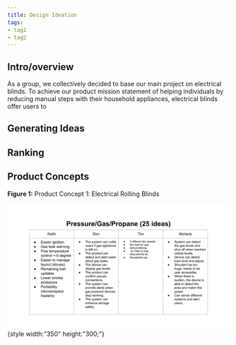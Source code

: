 ```yaml
---
title: Design Ideation
tags:
- tag1
- tag2
---
```


## Intro/overview

As a group, we collectively decided to base our main project on electrical blinds. To achieve our product mission statement of helping individuals by reducing manual steps with their household appliances, electrical blinds offer users to 

## Generating Ideas


## Ranking


## Product Concepts

**Figure 1:** Product Concept 1: Electrical Rolling Blinds

![Rolling Blinds](https://raw.githubusercontent.com/EGR304-2025-F-105/Team105.github.io/refs/heads/main/docs/image/UBNI3.png){style width:"350" height:"300;"}

